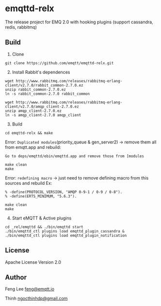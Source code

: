 emqttd-relx
===========

The release project for EMQ 2.0 with hooking plugins (support cassandra, redis, rabbitmq)

Build
-----

1. Clone
 ```
 git clone https://github.com/emqtt/emqttd-relx.git
 ```

2. Install Rabbit's dependences
 ```
 wget http://www.rabbitmq.com/releases/rabbitmq-erlang-client/v2.7.0/rabbit_common-2.7.0.ez 
 unzip rabbit_common-2.7.0.ez
 ln -s rabbit_common-2.7.0 rabbit_common

 wget http://www.rabbitmq.com/releases/rabbitmq-erlang-client/v2.7.0/amqp_client-2.7.0.ez
 unzip amqp_client-2.7.0.ez
 ln -s amqp_client-2.7.0 amqp_client
 ```

3. Build
 ```
 cd emqttd-relx && make
 ```

 Error: `Duplicated modules`(priority_queue & gen_server2) -> remove them all from emqtt.app and rebuild:
 ```
 Go to deps/emqttd/ebin/emqttd.app and remove those from [modules
 ```
 ```
 make clean
 make
 ```
 
 Error: `redefining macro` -> just need to remove defining macro from this sources and rebuild
 Ex:
 ```
 % -define(PROTOCOL_VERSION, "AMQP 0-9-1 / 0-9 / 0-8").
 % -define(ERTS_MINIMUM, "5.6.3").
 ```
 ```
 make clean
 make
 ```

4. Start eMQTT & Active plugins
 ```
cd _rel/emqttd && ./bin/emqttd start
./bin/emqttd_ctl plugins load emqttd_plugin_cassandra & ./bin/emqttd_ctl plugins load emqttd_plugin_notification
 ```

## License

Apache License Version 2.0

## Author

Feng Lee <feng@emqtt.io>

Thinh <ngocthinhdp@gmail.com>

